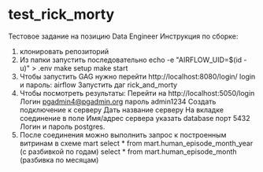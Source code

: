 # test_rick_morty
Тестовое задание на позицию Data Engineer
Инструкция по сборке:
1) клонировать репозиторий
2) Из папки запустить последовательно
echo -e "AIRFLOW_UID=$(id -u)" > .env
make setup
make start
3) Чтобы запустить GAG нужно
перейти http://localhost:8080/login/
login и пароль: airflow
Запустить даг rick_and_morty
4) Чтобы посмотреть результаты:
Перейти на http://localhost:5050/login
Логин pgadmin4@pgadmin.org  пароль  admin1234
Создать подключение к серверу
Дать название серверу
На вкладке соединение в поле Имя/адрес сервера указать database
порт 5432
Логин и пароль postgres.
5) После соединения можно выполнить запрос к построенным витринам в схеме mart
select * from mart.human_episode_month_year (с разбивкой по годам)
select * from mart.human_episode_month (разбивка по месяцам)
